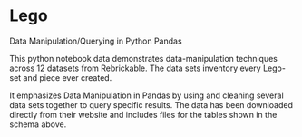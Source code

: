 # Lego
Data Manipulation/Querying in Python Pandas

This python notebook data demonstrates data-manipulation techniques across 12 datasets from Rebrickable. The data sets inventory every Lego-set and piece ever created. 

It emphasizes Data Manipulation in Pandas by using and cleaning several data sets together to query specific results. 
The data has been downloaded directly from their website and includes files for the tables shown in the schema above.
